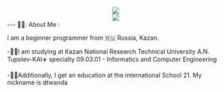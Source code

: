 <div id="header" align="center">
  <img src="https://media.giphy.com/media/gjrYDwbjnK8x36xZIO/giphy.gif"/>
</div>
<div id="badges" align="center">
  <img src="https://img.shields.io/badge/telegram-Bikmul__24-blue?style=for-the-badge&logo=tg&logoColor=white">
</div>
---
👨‍💻: About Me :

I am a beginner programmer from 🇷🇺 Russia, Kazan.
  
  -:student:I am studying at Kazan National Research Technical University A.N. Tupolev-KAI:airplane:
  specialty 09.03.01 - Informatics and Computer Engineering
  
  -:student:Additionally, I get an education at the international School 21. My nickname is dtwanda
  
<!--
**Bikmul/Bikmul** is a ✨ _special_ ✨ repository because its `README.md` (this file) appears on your GitHub profile.

Here are some ideas to get you started:

- 🔭 I’m currently working on ...
- 🌱 I’m currently learning ...
- 👯 I’m looking to collaborate on ...
- 🤔 I’m looking for help with ...
- 💬 Ask me about ...
- 📫 How to reach me: ...
- 😄 Pronouns: ...
- ⚡ Fun fact: ...
-->
